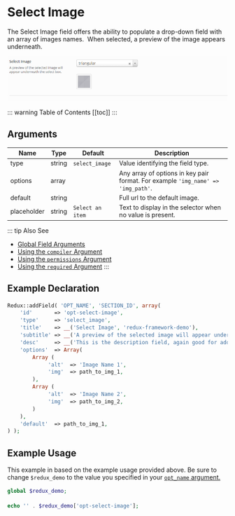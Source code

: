 # Select Image

The Select Image field offers the ability to populate a drop-down field with an array of images names.  When selected, a preview of the image appears underneath.

<span style="display:block;text-align:center">![](./img/select_image.png)</span>

::: warning Table of Contents
[[toc]]
:::

## Arguments
|Name|Type|Default|Description|
|--- |--- |--- |--- |
|type|string|`select_image`|Value identifying the field type.|
|options|array||Any array of options in key pair format. For example `'img_name' => 'img_path'`.|
|default|string||Full url to the default image.|
|placeholder|string|`Select an item`|Text to display in the selector when no value is present.|

::: tip Also See
- [Global Field Arguments](../configuration/fields/arguments.md)
- [Using the `compiler` Argument](../configuration/fields/compiler.md)
- [Using the `permissions` Argument](../configuration/fields/permissions.md)
- [Using the `required` Argument](../configuration/fields/required.md)
:::

## Example Declaration
```php
Redux::addField( 'OPT_NAME', 'SECTION_ID', array(
    'id'       => 'opt-select-image',
    'type'     => 'select_image',
    'title'    => __('Select Image', 'redux-framework-demo'),
    'subtitle' => __('A preview of the selected image will appear underneath the select box.', 'redux-framework-demo'),
    'desc'     => __('This is the description field, again good for additional info.', 'redux-framework-demo'),
    'options'  => Array(
        Array (
             'alt'  => 'Image Name 1',
             'img'  => path_to_img_1,
        ),
        Array (
             'alt'  => 'Image Name 2',
             'img'  => path_to_img_2,
        )
    ),
    'default'  => path_to_img_1,
) );
```

## Example Usage
This example in based on the example usage provided above. Be sure to change `$redux_demo` to the value you specified in your <a title="opt_name" href="/redux-framework/arguments/opt_name/">`opt_name` argument.</a>

```php
global $redux_demo;

echo '' . $redux_demo['opt-select-image'];
```
